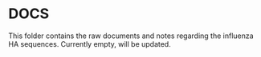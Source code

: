 # DOCS

This folder contains the raw documents and notes regarding the influenza HA sequences.
Currently empty, will be updated.
